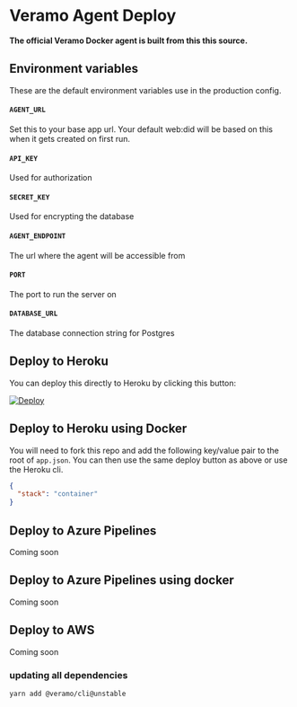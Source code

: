 # Veramo Agent Deploy

**The official Veramo Docker agent is built from this this source.**

## Environment variables

These are the default environment variables use in the production config.

#### `AGENT_URL`

Set this to your base app url. Your default web:did will be based on this when it gets created on first run.

#### `API_KEY`

Used for authorization

#### `SECRET_KEY`

Used for encrypting the database

#### `AGENT_ENDPOINT`

The url where the agent will be accessible from

#### `PORT`

The port to run the server on

#### `DATABASE_URL`

The database connection string for Postgres

## Deploy to Heroku

You can deploy this directly to Heroku by clicking this button:

[![Deploy](https://www.herokucdn.com/deploy/button.svg)](https://heroku.com/deploy)

## Deploy to Heroku using Docker

You will need to fork this repo and add the following key/value pair to the root of `app.json`. You can then use the same deploy button as above or use the Heroku cli.

```json
{
  "stack": "container"
}
```

## Deploy to Azure Pipelines

Coming soon

## Deploy to Azure Pipelines using docker

Coming soon

## Deploy to AWS

Coming soon


### updating all dependencies

```bash
yarn add @veramo/cli@unstable
```